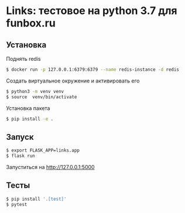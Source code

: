 Links: тестовое на python 3.7 для funbox.ru
==============================

Установка
---------------

Поднять redis
```sh
$ docker run -p 127.0.0.1:6379:6379 --name redis-instance -d redis
```

Создать виртуальное окружение и активировать его
```sh
$ python3 -m venv venv
$ source  venv/bin/activate
```

Установка пакета
```sh
$ pip install -e .
```


Запуск
-------
```sh
$ export FLASK_APP=links.app
$ flask run
```
Запуститься на  http://127.0.0.1:5000

Тесты
-------
```sh
$ pip install '.[test]'
$ pytest
```